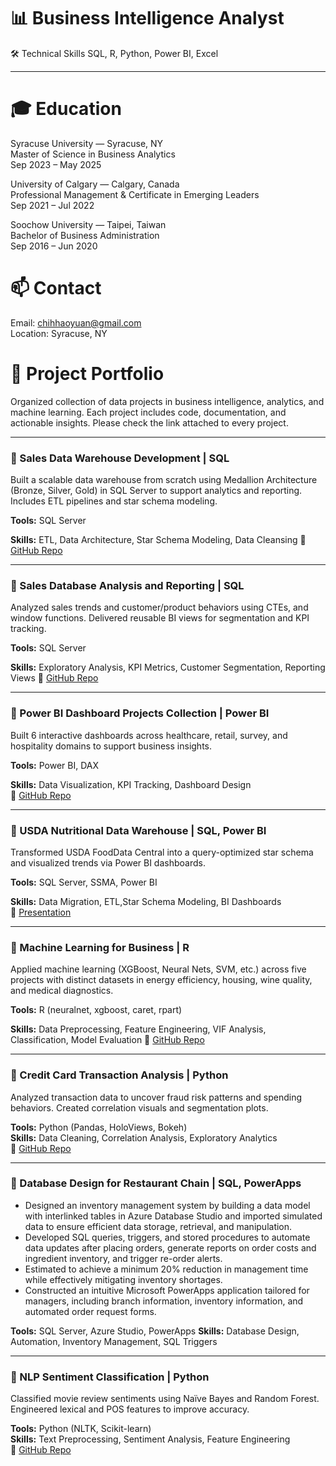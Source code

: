 # 📊 Business Intelligence Analyst
🛠 Technical Skills SQL, R, Python, Power BI, Excel

---

# 🎓 Education

Syracuse University — Syracuse, NY  
Master of Science in Business Analytics  
Sep 2023 – May 2025

University of Calgary — Calgary, Canada  
Professional Management & Certificate in Emerging Leaders  
Sep 2021 – Jul 2022

Soochow University — Taipei, Taiwan  
Bachelor of Business Administration  
Sep 2016 – Jun 2020



# 📫 Contact  
Email: chihhaoyuan@gmail.com  
Location: Syracuse, NY  

# 🧠 Project Portfolio

Organized collection of data projects in business intelligence, analytics, and machine learning. Each project includes code, documentation, and actionable insights. Please check the link attached to every project.


---

### 📂 Sales Data Warehouse Development | SQL  
Built a scalable data warehouse from scratch using Medallion Architecture (Bronze, Silver, Gold) in SQL Server to support analytics and reporting. Includes ETL pipelines and star schema modeling. 

**Tools:** SQL Server

**Skills:** ETL, Data Architecture, Star Schema Modeling, Data Cleansing
🔗 [GitHub Repo](https://github.com/yuan-116/sql-data-warehouse-project)

---

### 📂 Sales Database Analysis and Reporting | SQL  
Analyzed sales trends and customer/product behaviors using CTEs, and window functions. Delivered reusable BI views for segmentation and KPI tracking.

**Tools:** SQL Server

**Skills:** Exploratory Analysis, KPI Metrics, Customer Segmentation, Reporting Views
🔗 [GitHub Repo](https://github.com/yuan-116/sql-Data_Analytics_Project)

---

### 📂 Power BI Dashboard Projects Collection | Power BI  
Built 6 interactive dashboards across healthcare, retail, survey, and hospitality domains to support business insights.  

**Tools:** Power BI, DAX 

**Skills:** Data Visualization, KPI Tracking, Dashboard Design  
🔗 [GitHub Repo](https://github.com/yuan-116/power_bi_projects/tree/main)

---
### 📂 USDA Nutritional Data Warehouse | SQL, Power BI  
Transformed USDA FoodData Central into a query-optimized star schema and visualized trends via Power BI dashboards.  

**Tools:** SQL Server, SSMA, Power BI 

**Skills:** Data Migration, ETL,Star Schema Modeling,  BI Dashboards  
🔗 [Presentation](https://prezi.com/view/beC6TVO9VZLn6b1h2xRY/)


---

### 📂 Machine Learning for Business | R  
Applied machine learning (XGBoost, Neural Nets, SVM, etc.) across five projects with distinct datasets in energy efficiency, housing, wine quality, and medical diagnostics.

**Tools:** R (neuralnet, xgboost, caret, rpart)

**Skills:** Data Preprocessing, Feature Engineering, VIF Analysis, Classification, Model Evaluation
🔗 [GitHub Repo](https://github.com/yuan-116/MachineLearning_for_Business)

---

### 📂 Credit Card Transaction Analysis | Python  
Analyzed transaction data to uncover fraud risk patterns and spending behaviors. Created correlation visuals and segmentation plots.  

**Tools:** Python (Pandas, HoloViews, Bokeh)  
**Skills:** Data Cleaning, Correlation Analysis, Exploratory Analytics  
🔗 [GitHub Repo](https://github.com/yuan-116/Python_Data_Analysis_Project/tree/main)

---

### 📂 Database Design for Restaurant Chain | SQL, PowerApps  
- Designed an inventory management system by building a data model with interlinked tables in Azure Database Studio and imported simulated data to ensure efficient data storage, retrieval, and manipulation.
- Developed SQL queries, triggers, and stored procedures to automate data updates after placing orders, generate reports on order costs and ingredient inventory, and trigger re-order alerts.
- Estimated to achieve a minimum 20% reduction in management time while effectively mitigating inventory shortages.
- Constructed an intuitive Microsoft PowerApps application tailored for managers, including branch information, inventory information, and automated order request forms.
 
**Tools:** SQL Server, Azure Studio, PowerApps
**Skills:** Database Design, Automation, Inventory Management, SQL Triggers


---

### 📂 NLP Sentiment Classification | Python  
Classified movie review sentiments using Naïve Bayes and Random Forest. Engineered lexical and POS features to improve accuracy.  

**Tools:** Python (NLTK, Scikit-learn)  
**Skills:** Text Preprocessing, Sentiment Analysis, Feature Engineering  
🔗 [GitHub Repo](https://github.com/yuan-116/NLP_Sentiment_Classification_with_Movie_Reviews)

